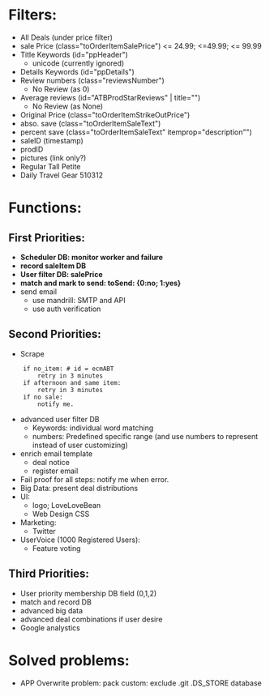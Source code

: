 # Filters:
* All Deals (under price filter)
* sale Price (class="toOrderItemSalePrice")
    <= 24.99; <=49.99; <= 99.99
* Title Keywords (id="ppHeader")
    - unicode (currently ignored)
* Details Keywords (id="ppDetails")
* Review numbers (class="reviewsNumber")
    - No Review (as 0)
* Average reviews (id="ATBProdStarReviews" | title="")
    - No Review (as None)
* Original Price (class="toOrderItemStrikeOutPrice")
* abso. save (class="toOrderItemSaleText")
* percent save (class="toOrderItemSaleText" itemprop="description"")
* saleID (timestamp)
* prodID
* pictures (link only?)
* Regular Tall Petite
* Daily Travel Gear 510312
    
# Functions:
	
## First Priorities:
* __Scheduler DB: monitor worker and failure__
* __record saleItem DB__
* __User filter DB: salePrice__
* **match and mark to send: toSend: {0:no; 1:yes}**
* send email
    - use mandrill: SMTP and API
    - use auth verification


## Second Priorities:
* Scrape
```
    if no_item: # id = ecmABT
        retry in 3 minutes
    if afternoon and same item:
        retry in 3 minutes
    if no sale:
        notify me.
```
* advanced user filter DB
    - Keywords: individual word matching
    - numbers: Predefined specific range (and use numbers to represent instead of user customizing)
* enrich email template
    - deal notice
    - register email
* Fail proof for all steps: notify me when error.
* Big Data: present deal distributions
* UI: 
    - logo; LoveLoveBean
    - Web Design CSS
* Marketing:
    - Twitter
* UserVoice (1000 Registered Users):
    - Feature voting

## Third Priorities:
* User priority membership DB field (0,1,2)
* match and record DB
* advanced big data
* advanced deal combinations if user desire
* Google analystics


# Solved problems:
* APP Overwrite problem:
    pack custom: exclude .git .DS_STORE database